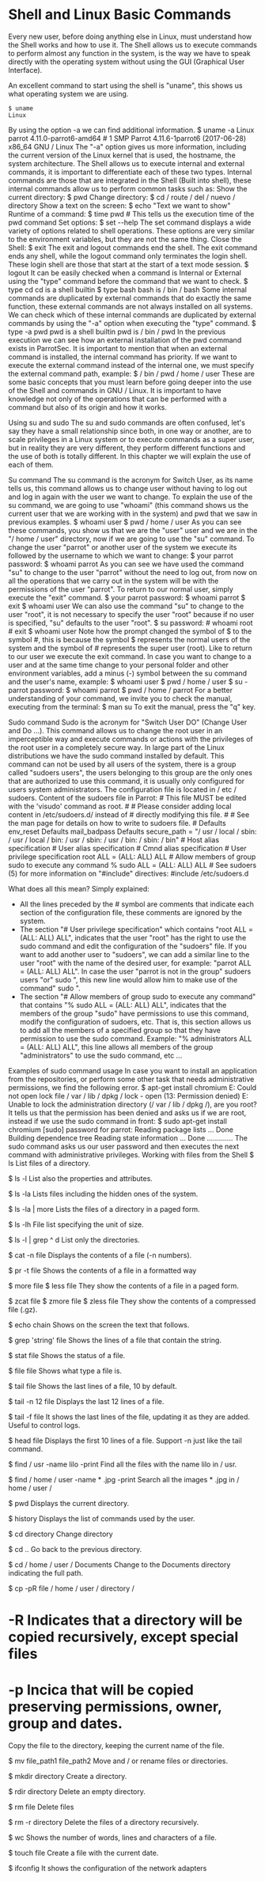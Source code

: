 # Shell and Linux Basic Commands #

Every new user, before doing anything else in Linux, must understand how the Shell works and how to use it. The Shell allows us to execute commands to perform almost any function in the system, is the way we have to speak directly with the operating system without using the GUI (Graphical User Interface).

An excellent command to start using the shell is "uname", this shows us what operating system we are using.

	$ uname
	Linux

By using the option -a we can find additional information.
	$ uname -a
	Linux parrot 4.11.0-parrot6-amd64 # 1 SMP Parrot 4.11.6-1parrot6 (2017-06-28) x86_64 GNU / Linux
The "-a" option gives us more information, including the current version of the Linux kernel that is used, the hostname, the system architecture.
The Shell allows us to execute internal and external commands, it is important to differentiate each of these two types.
Internal commands are those that are integrated in the Shell (Built into shell), these internal commands allow us to perform common tasks such as:
Show the current directory:
	$ pwd
Change directory:
	$ cd / route / del / nuevo / directory
Show a text on the screen:
	$ echo "Text we want to show"
Runtime of a command:
	$ time pwd 		# This tells us the execution time of the pwd command
Set options:
	$ set --help
The set command displays a wide variety of options related to shell operations. These options are very similar to the environment variables, but they are not the same thing.
Close the Shell:
	$ exit
The exit and logout commands end the shell. The exit command ends any shell, while the logout command only terminates the login shell. These login shell are those that start at the start of a text mode session.
	$ logout
It can be easily checked when a command is Internal or External using the "type" command before the command that we want to check.
	$ type cd
	cd is a shell builtin
	$ type bash
	bash is / bin / bash
Some internal commands are duplicated by external commands that do exactly the same function, these external commands are not always installed on all systems. We can check which of these internal commands are duplicated by external commands by using the "-a" option when executing the "type" command.
	$ type -a pwd
	pwd is a shell builtin
	pwd is / bin / pwd
In the previous execution we can see how an external installation of the pwd command exists in ParrotSec. It is important to mention that when an external command is installed, the internal command has priority. If we want to execute the external command instead of the internal one, we must specify the external command path, example:
	$ / bin / pwd
	/ home / user
These are some basic concepts that you must learn before going deeper into the use of the Shell and commands in GNU / Linux. It is important to have knowledge not only of the operations that can be performed with a command but also of its origin and how it works.

Using su and sudo
The su and sudo commands are often confused, let's say they have a small relationship since both, in one way or another, are to scale privileges in a Linux system or to execute commands as a super user, but in reality they are very different, they perform different functions and the use of both is totally different. In this chapter we will explain the use of each of them.

Su command
The su command is the acronym for Switch User, as its name tells us, this command allows us to change user without having to log out and log in again with the user we want to change. To explain the use of the su command, we are going to use "whoami" (this command shows us the current user that we are working with in the system) and pwd that we saw in previous examples.
	$ whoami
	user
	$ pwd
	/ home / user
As you can see these commands, you show us that we are the "user" user and we are in the "/ home / user" directory, now if we are going to use the "su" command.
To change the user "parrot" or another user of the system we execute its followed by the username to which we want to change:
	$ your parrot
	password: <parrot user password>
	$ whoami
	parrot
As you can see we have used the command "su" to change to the user "parrot" without the need to log out, from now on all the operations that we carry out in the system will be with the permissions of the user "parrot". To return to our normal user, simply execute the "exit" command.
	$ your parrot
	password: <parrot user password>
	$ whoami
	parrot
	$ exit
	$ whoami
	user
We can also use the command "su" to change to the user "root", it is not necessary to specify the user "root" because if no user is specified, "su" defaults to the user "root".
	$ su
	password: <user password root>
	# whoami
	root
	# exit
	$ whoami
	user
Note how the prompt changed the symbol of $ to the symbol #, this is because the symbol $ represents the normal users of the system and the symbol of # represents the super user (root). Like to return to our user we execute the exit command.
In case you want to change to a user and at the same time change to your personal folder and other environment variables, add a minus (-) symbol between the su command and the user's name, example:
	$ whoami
	user
	$ pwd
	/ home / user
	$ su - parrot
	password:
	$ whoami
	parrot
	$ pwd
	/ home / parrot
For a better understanding of your command, we invite you to check the manual, executing from the terminal:
	$ man su
To exit the manual, press the "q" key.

Sudo command
Sudo is the acronym for "Switch User DO" (Change User and Do ...). This command allows us to change the root user in an imperceptible way and execute commands or actions with the privileges of the root user in a completely secure way. In large part of the Linux distributions we have the sudo command installed by default. This command can not be used by all users of the system, there is a group called "sudoers users", the users belonging to this group are the only ones that are authorized to use this command, it is usually only configured for users system administrators. The configuration file is located in / etc / sudoers.
Content of the sudoers file in Parrot:
	# This file MUST be edited with the 'visudo' command as root.
	#
	# Please consider adding local content in /etc/sudoers.d/ instead of
	# directly modifying this file.
	#
	# See the man page for details on how to write to sudoers file.
	#
	Defaults env_reset
	Defaults mail_badpass
	Defaults secure_path = "/ usr / local / sbin: / usr / local / bin: / usr / sbin: / usr / bin: / sbin: / bin"
	# Host alias specification
	# User alias specification
	# Cmnd alias specification
	# User privilege specification
	root ALL = (ALL: ALL) ALL
	# Allow members of group sudo to execute any command
	% sudo ALL = (ALL: ALL) ALL
	# See sudoers (5) for more information on "#include" directives:
	#include /etc/sudoers.d

What does all this mean?
Simply explained:
- All the lines preceded by the # symbol are comments that indicate each section of the configuration file, these comments are ignored by the system.
- The section "# User privilege specification" which contains "root ALL = (ALL: ALL) ALL", indicates that the user "root" has the right to use the sudo command and edit the configuration of the "sudoers" file. If you want to add another user to "sudoers", we can add a similar line to the user "root" with the name of the desired user, for example: "parrot ALL = (ALL: ALL) ALL". In case the user "parrot is not in the group" sudoers users "or" sudo ", this new line would allow him to make use of the command" sudo ".
- The section "# Allow members of group sudo to execute any command" that contains "% sudo ALL = (ALL: ALL) ALL", indicates that the members of the group "sudo" have permissions to use this command, modify the configuration of sudoers, etc. That is, this section allows us to add all the members of a specified group so that they have permission to use the sudo command. Example: "% administrators ALL = (ALL: ALL) ALL", this line allows all members of the group "administrators" to use the sudo command, etc ...

Examples of sudo command usage
In case you want to install an application from the repositories, or perform some other task that needs administrative permissions, we find the following error.
	$ apt-get install chromium
	E: Could not open lock file / var / lib / dpkg / lock - open (13: Permission denied)
	E: Unable to lock the administration directory (/ var / lib / dpkg /), are you root?
It tells us that the permission has been denied and asks us if we are root, instead if we use the sudo command in front:
	$ sudo apt-get install chromium
	[sudo] password for parrot:
	Reading package lists ... Done
	Building dependence tree
	Reading state information ... Done
	.............
The sudo command asks us our user password and then executes the next command with administrative privileges.
Working with files from the Shell
$ ls
List files of a directory.

$ ls -l
List also the properties and attributes.

$ ls -la
Lists files including the hidden ones of the system.

$ ls -la | more
Lists the files of a directory in a paged form.

$ ls -lh
File list specifying the unit of size.

$ ls -l | grep ^ d
List only the directories.

$ cat -n file
Displays the contents of a file (-n numbers).

$ pr -t file
Shows the contents of a file in a formatted way

$ more file
$ less file
They show the contents of a file in a paged form.

$ zcat file
$ zmore file
$ zless file
They show the contents of a compressed file (.gz).

$ echo chain
Shows on the screen the text that follows.

$ grep 'string' file
Shows the lines of a file that contain the string.

$ stat file
Shows the status of a file.

$ file file
Shows what type a file is.

$ tail file
Shows the last lines of a file, 10 by default.

$ tail -n 12 file
Displays the last 12 lines of a file.

$ tail -f file
It shows the last lines of the file, updating it as they are added. Useful to control logs.

$ head file
Displays the first 10 lines of a file. Support -n just like the tail command.

$ find / usr -name lilo -print
Find all the files with the name lilo in / usr.

$ find / home / user -name * .jpg -print
Search all the images * .jpg in / home / user /

$ pwd
Displays the current directory.

$ history
Displays the list of commands used by the user.

$ cd directory
Change directory

$ cd ..
Go back to the previous directory.

$ cd / home / user / Documents
Change to the Documents directory indicating the full path.

$ cp -pR file / home / user / directory /
# -R Indicates that a directory will be copied recursively, except special files
# -p Incica that will be copied preserving permissions, owner, group and dates.
Copy the file to the directory, keeping the current name of the file.

$ mv file_path1 file_path2
Move and / or rename files or directories.

$ mkdir directory
Create a directory.

$ rdir directory
Delete an empty directory.

$ rm file
Delete files

$ rm -r directory
Delete the files of a directory recursively.

$ wc
Shows the number of words, lines and characters of a file.

$ touch file
Create a file with the current date.

$ ifconfig
It shows the configuration of the network adapters

